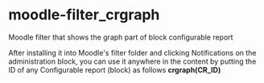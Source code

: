 # moodle-filter_crgraph
Moodle filter that shows the graph part of block configurable report

After installing it into Moodle's filter folder and clicking Notifications on the administration block, you can use it anywhere in the content by putting the ID of any Configurable report (block) as follows **crgraph(CR_ID)**
